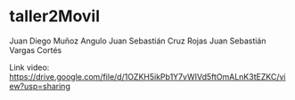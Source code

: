 # taller2Movil


Juan Diego Muñoz Angulo
Juan Sebastián Cruz Rojas
Juan Sebastián Vargas Cortés

Link video: https://drive.google.com/file/d/1OZKH5ikPb1Y7vWIVd5ftOmALnK3tEZKC/view?usp=sharing
